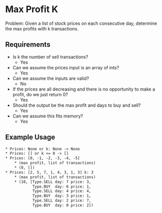 # Max Profit K

Problem: Given a list of stock prices on each consecutive day, determine the max profits with k transactions.

## Requirements

- Is k the number of sell transactions?
  - Yes
- Can we assume the prices input is an array of ints?
  - Yes
- Can we assume the inputs are valid?
  - No
- If the prices are all decreasing and there is no opportunity to make a profit, do we just return 0?
  - Yes
- Should the output be the max profit and days to buy and sell?
  - Yes
- Can we assume this fits memory?
  - Yes

## Example Usage

```txt
* Prices: None or k: None -> None
* Prices: [] or k <= 0 -> []
* Prices: [0, -1, -2, -3, -4, -5]
    * (max profit, list of transactions)
    * (0, [])
* Prices: [2, 5, 7, 1, 4, 3, 1, 3] k: 3
    * (max profit, list of transactions)
    * (10, [Type.SELL day: 7 price: 3, 
            Type.BUY  day: 6 price: 1, 
            Type.SELL day: 4 price: 4, 
            Type.BUY  day: 3 price: 1, 
            Type.SELL day: 2 price: 7, 
            Type.BUY  day: 0 price: 2])
```
